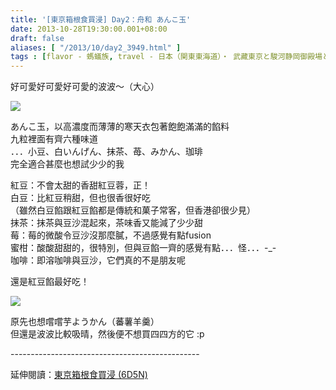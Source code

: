 ```yaml
---
title: '[東京箱根食買浸] Day2：舟和 あんこ玉'
date: 2013-10-28T19:30:00.001+08:00
draft: false
aliases: [ "/2013/10/day2_3949.html" ]
tags : [flavor - 螞蟻族, travel - 日本（関東東海道）・ 武藏東京と駿河静岡御殿場と相模神奈川箱根]
---
```


好可愛好可愛好可愛的波波～（大心）  

![](/images/tokyo2c.jpg)

あんこ玉，以高濃度而薄薄的寒天衣包著飽飽滿滿的餡料  
九粒裡面有齊六種味道  
．．．小豆、白いんげん、抹茶、苺、みかん、珈琲  
完全適合甚麼也想試少少的我  
  
紅豆：不會太甜的香甜紅豆蓉，正！  
白豆：比紅豆稍甜，但也很香很好吃  
（雖然白豆餡跟紅豆餡都是傳統和菓子常客，但香港卻很少見）  
抹茶：抹茶與豆沙混起來，茶味香又能減了少少甜  
莓：莓的微酸令豆沙沒那麼膩，不過感覺有點fusion  
蜜柑：酸酸甜甜的，很特別，但與豆餡一齊的感覺有點．．．怪．．．-\_-   
咖啡：即溶咖啡與豆沙，它們真的不是朋友呢  
  
還是紅豆餡最好吃！  
  
  

![](/images/tokyo2c1.jpg)

原先也想嚐嚐芋ようかん（蕃薯羊羹）  
但還是波波比較吸晴，然後便不想買四四方的它 :p  
  
\-----------------------------------------------  
  
延伸閱讀：[東京箱根食買浸 (6D5N)](https://hidie.net/tokyo6d5n/)
